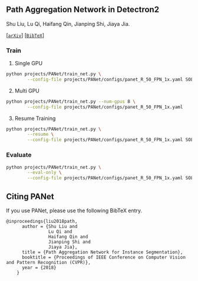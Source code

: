 ## Path Aggregation Network in Detectron2

Shu Liu, Lu Qi, Haifang Qin, Jianping Shi, Jiaya Jia.

[[`arXiv`](https://arxiv.org/pdf/1803.01534)] [[`BibTeX`](#CitingPANet)]

### Train
1. Single GPU
```bash
python projects/PANet/train_net.py \
        --config-file projects/PANet/configs/panet_R_50_FPN_1x.yaml SOLVER.IMS_PER_BATCH 2 SOLVER.BASE_LR 0.0025
```

2. Multi GPU
```bash
python projects/PANet/train_net.py --num-gpus 8 \
        --config-file projects/PANet/configs/panet_R_50_FPN_1x.yaml
```
3. Resume Training
```bash
python projects/PANet/train_net.py \
        --resume \
        --config-file projects/PANet/configs/panet_R_50_FPN_1x.yaml SOLVER.IMS_PER_BATCH 2 SOLVER.BASE_LR 0.0025
```

### Evaluate
```bash
python projects/PANet/train_net.py \
        --eval-only \
        --config-file projects/PANet/configs/panet_R_50_FPN_1x.yaml SOLVER.IMS_PER_BATCH 2 SOLVER.BASE_LR 0.0025
```


## <a name="CitingPANet"></a>Citing PANet

If you use PANet, please use the following BibTeX entry.

```
@inproceedings{liu2018path,
      author = {Shu Liu and
                Lu Qi and
                Haifang Qin and
                Jianping Shi and
                Jiaya Jia},
      title = {Path Aggregation Network for Instance Segmentation},
      booktitle = {Proceedings of IEEE Conference on Computer Vision and Pattern Recognition (CVPR)},
      year = {2018}
    }
```
